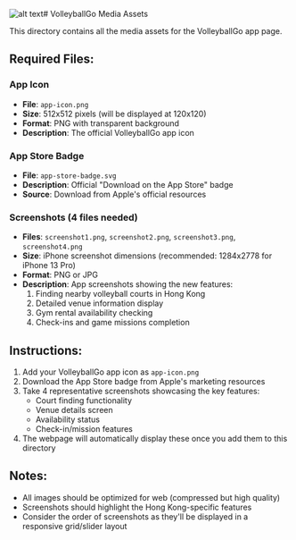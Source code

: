 ![alt text](<volleyballgo (2).png>)# VolleyballGo Media Assets

This directory contains all the media assets for the VolleyballGo app page.

## Required Files:

### App Icon
- **File**: `app-icon.png`
- **Size**: 512x512 pixels (will be displayed at 120x120)
- **Format**: PNG with transparent background
- **Description**: The official VolleyballGo app icon

### App Store Badge
- **File**: `app-store-badge.svg`
- **Description**: Official "Download on the App Store" badge
- **Source**: Download from Apple's official resources

### Screenshots (4 files needed)
- **Files**: `screenshot1.png`, `screenshot2.png`, `screenshot3.png`, `screenshot4.png`
- **Size**: iPhone screenshot dimensions (recommended: 1284x2778 for iPhone 13 Pro)
- **Format**: PNG or JPG
- **Description**: App screenshots showing the new features:
  1. Finding nearby volleyball courts in Hong Kong
  2. Detailed venue information display
  3. Gym rental availability checking
  4. Check-ins and game missions completion

## Instructions:
1. Add your VolleyballGo app icon as `app-icon.png`
2. Download the App Store badge from Apple's marketing resources
3. Take 4 representative screenshots showcasing the key features:
   - Court finding functionality
   - Venue details screen
   - Availability status
   - Check-in/mission features
4. The webpage will automatically display these once you add them to this directory

## Notes:
- All images should be optimized for web (compressed but high quality)
- Screenshots should highlight the Hong Kong-specific features
- Consider the order of screenshots as they'll be displayed in a responsive grid/slider layout